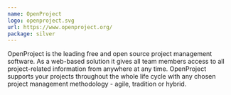 ```yaml
---
name: OpenProject
logo: openproject.svg
url: https://www.openproject.org/
package: silver
---
```

OpenProject is the leading free and open source project management software. As a web-based solution it gives all team members access to all project-related information from anywhere at any time. OpenProject supports your projects throughout the whole life cycle with any chosen project management methodology - agile, tradition or hybrid.